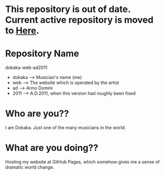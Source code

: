 # This repository is out of date. Current active repository is moved to [Here](https://github.com/Dukka-De-La-Dokka/dokaka-web-late-r3).

Repository Name
======
dokaka-web-ad2011

* dokaka --> Musician's name (me)
* web --> The website which is operated by the artist
* ad --> Anno Domini
* 2011 --> A.D.2011, when this version had roughly been fixed

Who are you??
======
I am Dokaka. Just one of the many musicians in the world.

What are you doing??
======
Hosting my website at GitHub Pages, which somehow gives me a sense of dramatic world change.
